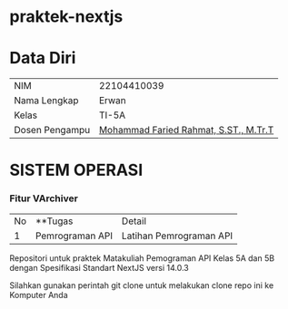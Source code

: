 # praktek-nextjs

# Data Diri

|  |  |
|--|--|
| NIM | 22104410039 |
| Nama Lengkap | Erwan |
| Kelas | TI-5A |
| Dosen Pengampu | [Mohammad Faried Rahmat, S.ST., M.Tr.T](https://github.com/fariedrahmat) |

# SISTEM OPERASI
### Fitur VArchiver
|  |  |  |
|--|--|--|
|No| **Tugas | Detail |
| 1 | Pemrograman API | Latihan Pemrograman API |


Repositori untuk praktek Matakuliah Pemograman API Kelas 5A dan 5B dengan Spesifikasi Standart NextJS versi 14.0.3 

Silahkan gunakan perintah git clone untuk melakukan clone repo ini ke Komputer Anda 
